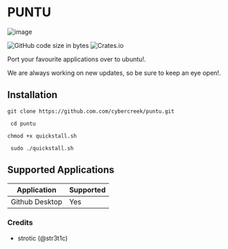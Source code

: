 # PUNTU
![image](https://user-images.githubusercontent.com/86202527/123484689-c59c3b00-d5d6-11eb-91f3-2d243d26a521.png)



![GitHub code size in bytes](https://img.shields.io/github/languages/code-size/cybercreek/puntu?style=for-the-badge)        ![Crates.io](https://img.shields.io/crates/l/apa?style=for-the-badge)


Port your favourite applications over to ubuntu!.

We are always working on new updates, so be sure to keep an eye open!.


## Installation

``git clone https://github.com.com/cybercreek/puntu.git``

`` cd puntu``

``chmod +x quickstall.sh``

`` sudo ./quickstall.sh``



## Supported Applications

| Application | Supported |
|-------------|-----------|
| Github Desktop | Yes    |






### Credits

- strotic (@str3t1c)
          
